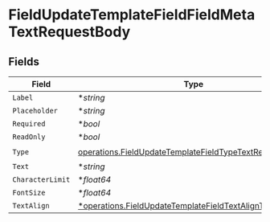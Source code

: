 # FieldUpdateTemplateFieldFieldMetaTextRequestBody


## Fields

| Field                                                                                                                              | Type                                                                                                                               | Required                                                                                                                           | Description                                                                                                                        |
| ---------------------------------------------------------------------------------------------------------------------------------- | ---------------------------------------------------------------------------------------------------------------------------------- | ---------------------------------------------------------------------------------------------------------------------------------- | ---------------------------------------------------------------------------------------------------------------------------------- |
| `Label`                                                                                                                            | **string*                                                                                                                          | :heavy_minus_sign:                                                                                                                 | N/A                                                                                                                                |
| `Placeholder`                                                                                                                      | **string*                                                                                                                          | :heavy_minus_sign:                                                                                                                 | N/A                                                                                                                                |
| `Required`                                                                                                                         | **bool*                                                                                                                            | :heavy_minus_sign:                                                                                                                 | N/A                                                                                                                                |
| `ReadOnly`                                                                                                                         | **bool*                                                                                                                            | :heavy_minus_sign:                                                                                                                 | N/A                                                                                                                                |
| `Type`                                                                                                                             | [operations.FieldUpdateTemplateFieldTypeTextRequestBody2](../../models/operations/fieldupdatetemplatefieldtypetextrequestbody2.md) | :heavy_check_mark:                                                                                                                 | N/A                                                                                                                                |
| `Text`                                                                                                                             | **string*                                                                                                                          | :heavy_minus_sign:                                                                                                                 | N/A                                                                                                                                |
| `CharacterLimit`                                                                                                                   | **float64*                                                                                                                         | :heavy_minus_sign:                                                                                                                 | N/A                                                                                                                                |
| `FontSize`                                                                                                                         | **float64*                                                                                                                         | :heavy_minus_sign:                                                                                                                 | N/A                                                                                                                                |
| `TextAlign`                                                                                                                        | [*operations.FieldUpdateTemplateFieldTextAlignText](../../models/operations/fieldupdatetemplatefieldtextaligntext.md)              | :heavy_minus_sign:                                                                                                                 | N/A                                                                                                                                |